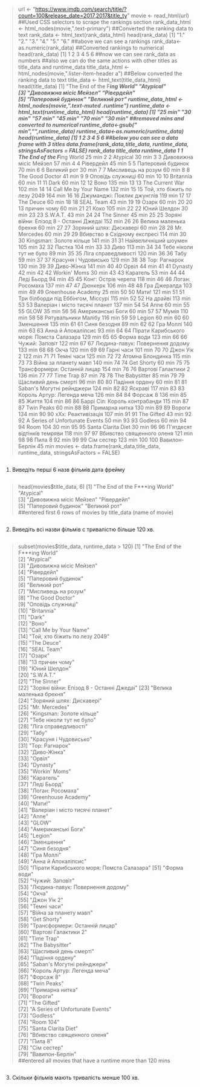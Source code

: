 ```R
```
> url <- "https://www.imdb.com/search/title/?count=100&release_date=2017,2017&title_ty"
> movie <- read_html(url)
##Used CSS selectors to scrape the rankings section
rank_data_html <- html_nodes(movie,".text-primary")
##Converted the ranking data to text
rank_data <- html_text(rank_data_html)
> head(rank_data)
[1] "1." "2." "3." "4." "5." "6."
##above we can see a rankings
> rank_data<-as.numeric(rank_data)
##Converted rankings to numerical 
> head(rank_data)
[1] 1 2 3 4 5 6
##now we can see rank_data as numbers
##also we can do the same actions with other titles as title_data and runtime_data
> title_data_html <- html_nodes(movie,".lister-item-header a")
##Below converted the ranking data to text
> title_data <- html_text(title_data_html)
> head(title_data)
[1] "The End of the F***ing World" "Atypical"                    
[3] "Дивовижна мiсiс Мейзел"       "Рiвердейл"                   
[5] "Паперовий будинок"            "Великий рот"
> runtime_data_html <- html_nodes(movie,".text-muted .runtime")
> runtime_data <- html_text(runtime_data_html)
> head(runtime_data)
[1] "25 min" "30 min" "57 min" "45 min" "70 min" "30 min"
##removed mins and converted to numerical
> runtime_data<-gsub(" min","",runtime_data)
> runtime_data<-as.numeric(runtime_data)
> head(runtime_data)
[1] 1 2 3 4 5 6
##below you can see a data frame with 3 titles
> data.frame(rank_data,title_data, runtime_data, stringsAsFactors = FALSE)
    rank_data                               title_data runtime_data
1           1             The End of the F***ing World       25 min
2           2                                 Atypical       30 min
3           3                   Дивовижна мiсiс Мейзел       57 min
4           4                                Рiвердейл       45 min
5           5                        Паперовий будинок       70 min
6           6                              Великий рот       30 min
7           7                       Мисливець на розум       60 min
8           8                          The Good Doctor       41 min
9           9                         Оповiдь служницi       60 min
10         10                                Britannia       60 min
11         11                                     Dark       60 min
12         12                                     Воно      135 min
13         13                          The Current War      102 min
14         14                     Call Me by Your Name      132 min
15         15             Той, хто бiжить по лезу 2049      164 min
16         16               Джуманджi: Поклик джунглiв      119 min
17         17                                The Deuce       60 min
18         18                                SEAL Team       43 min
19         19                                    Озарк       60 min
20         20                           13 причин чому       60 min
21         21                                     Коко      105 min
22         22                              Юний Шелдон       30 min
23         23                                 S.W.A.T.       43 min
24         24                               The Sinner       45 min
25         25  Зорянi вiйни: Епiзод 8 - Останнi Джедаi      152 min
26         26                   Велика маленька брехня       60 min
27         27                  Зоряний шлях: Дискаверi       60 min
28         28                             Mr. Mercedes       60 min
29         29             Вбивство в Схiдному експресi      114 min
30         30                  Kingsman: Золоте кiльце      141 min
31         31                     Найвеличнiший шоумен      105 min
32         32                                   Пастка      104 min
33         33                                     Диво      113 min
34         34                  Тебе нiколи тут не було       89 min
35         35                      Лiга справедливостi      120 min
36         36                                     Табу       59 min
37         37                     Красуня i Чудовисько      129 min
38         38                            Тор: Рагнарок      130 min
39         39                               Диво-Жiнка      141 min
40         40                                    Орвiл       44 min
41         41                                  Dynasty       42 min
42         42                             Workin' Moms       30 min
43         43                                 Каратель       53 min
44         44                               Ледi Бьорд       94 min
45         45                      Конг: Острiв черепа      118 min
46         46                          Логан: Росомаха      137 min
47         47                                  Дюнкерк      106 min
48         48                             Гра Джералда      103 min
49         49                       Greenhouse Academy       25 min
50         50                                    Мати!      121 min
51         51       Три бiлборди пiд Еббiнгом, Мiссурi      115 min
52         52                                На драйвi      113 min
53         53           Валерiан i мiсто тисячi планет      137 min
54         54                                     Anne       60 min
55         55                                     GLOW       35 min
56         56                        Американськi Боги       60 min
57         57                                    Мумiя      110 min
58         58                      Рятувальники Малiбу      116 min
59         59                                   Legion       60 min
60         60                                Зменшення      135 min
61         61                             Синя безодня       89 min
62         62                                Гра Моллi      140 min
63         63                       Анна й Апокалiпсис       93 min
64         64 Пiрати Карибського моря: Помста Салазара      129 min
65         65                               Форма води      123 min
66         66                           Чужий: Заповiт      122 min
67         67          Людина-павук: Повернення додому      133 min
68         68                                     Окча      120 min
69         69                               Гарнi часи      101 min
70         70                               Джон Уiк 2      122 min
71         71                               Темнi часи      125 min
72         72                         Атомна Блондинка      115 min
73         73                    Вiйна за планету мавп      140 min
74         74                               Get Shorty       60 min
75         75             Трансформери: Останнiй лицар      154 min
76         76                      Вартовi Галактики 2      136 min
77         77                                Time Trap       87 min
78         78                           The Babysitter       85 min
79         79                     Щасливий день смертi       96 min
80         80                           Падiння ордену       60 min
81         81                Saban's Могутнi рейнджери      124 min
82         82                                  Яскравi      117 min
83         83               Король Артур: Легенда меча      126 min
84         84                                 Форсаж 8      136 min
85         85                                    Життя      104 min
86         86            Баррi Сiл: Король контрабанди      115 min
87         87                               Twin Peaks       60 min
88         88                           Примарна нитка      130 min
89         89                                   Вороги      134 min
90         90                       xXx: Реактивiзацiя      107 min
91         91                               The Gifted       43 min
92         92           A Series of Unfortunate Events       50 min
93         93                                  Godless       60 min
94         94                                 Room 104       30 min
95         95                       Santa Clarita Diet       30 min
96         96              П'ятдесят вiдтiнкiв темряви      118 min
97         97                Вбивство священного оленя      121 min
98         98                                   Пила 8       92 min
99         99                               Сiм сестер      123 min
100       100                           Вавилон-Берлiн       45 min
> movies <- data.frame(rank_data,title_data, runtime_data, stringsAsFactors = FALSE)
```R
```
1. Виведіть перші 6 назв фільмів дата фрейму
```R
```
> head(movies$title_data, 6)
[1] "The End of the F***ing World" "Atypical"                    
[3] "Дивовижна мiсiс Мейзел"       "Рiвердейл"                   
[5] "Паперовий будинок"            "Великий рот"     
##entered first 6 rows of movies by title_data (name of movie)
```R
```
2. Виведіть всі назви фільмів с тривалістю більше 120 хв.
```R
```
> subset(movies$title_data, runtime_data > 120)
 [1] "The End of the F***ing World"            
 [2] "Atypical"                                
 [3] "Дивовижна мiсiс Мейзел"                  
 [4] "Рiвердейл"                               
 [5] "Паперовий будинок"                       
 [6] "Великий рот"                             
 [7] "Мисливець на розум"                      
 [8] "The Good Doctor"                         
 [9] "Оповiдь служницi"                        
[10] "Britannia"                               
[11] "Dark"                                    
[12] "Воно"                                    
[13] "Call Me by Your Name"                    
[14] "Той, хто бiжить по лезу 2049"            
[15] "The Deuce"                               
[16] "SEAL Team"                               
[17] "Озарк"                                   
[18] "13 причин чому"                          
[19] "Юний Шелдон"                             
[20] "S.W.A.T."                                
[21] "The Sinner"                              
[22] "Зорянi вiйни: Епiзод 8 - Останнi Джедаi" 
[23] "Велика маленька брехня"                  
[24] "Зоряний шлях: Дискаверi"                 
[25] "Mr. Mercedes"                            
[26] "Kingsman: Золоте кiльце"                 
[27] "Тебе нiколи тут не було"                 
[28] "Лiга справедливостi"                     
[29] "Табу"                                    
[30] "Красуня i Чудовисько"                    
[31] "Тор: Рагнарок"                           
[32] "Диво-Жiнка"                              
[33] "Орвiл"                                   
[34] "Dynasty"                                 
[35] "Workin' Moms"                            
[36] "Каратель"                                
[37] "Ледi Бьорд"                              
[38] "Логан: Росомаха"                         
[39] "Greenhouse Academy"                      
[40] "Мати!"                                   
[41] "Валерiан i мiсто тисячi планет"          
[42] "Anne"                                    
[43] "GLOW"                                    
[44] "Американськi Боги"                       
[45] "Legion"                                  
[46] "Зменшення"                               
[47] "Синя безодня"                            
[48] "Гра Моллi"                               
[49] "Анна й Апокалiпсис"                      
[50] "Пiрати Карибського моря: Помста Салазара"
[51] "Форма води"                              
[52] "Чужий: Заповiт"                          
[53] "Людина-павук: Повернення додому"         
[54] "Окча"                                    
[55] "Джон Уiк 2"                              
[56] "Темнi часи"                              
[57] "Вiйна за планету мавп"                   
[58] "Get Shorty"                              
[59] "Трансформери: Останнiй лицар"            
[60] "Вартовi Галактики 2"                     
[61] "Time Trap"                               
[62] "The Babysitter"                          
[63] "Щасливий день смертi"                    
[64] "Падiння ордену"                          
[65] "Saban's Могутнi рейнджери"               
[66] "Король Артур: Легенда меча"              
[67] "Форсаж 8"                                
[68] "Twin Peaks"                              
[69] "Примарна нитка"                          
[70] "Вороги"                                  
[71] "The Gifted"                              
[72] "A Series of Unfortunate Events"          
[73] "Godless"                                 
[74] "Room 104"                                
[75] "Santa Clarita Diet"                      
[76] "Вбивство священного оленя"               
[77] "Пила 8"                                  
[78] "Сiм сестер"                              
[79] "Вавилон-Берлiн"                   
##entered all movies that have a runtime more than 120 mins
```R
```
3. Скільки фільмів мають тривалість менше 100 хв.
```R
```
